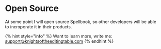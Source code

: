 # Open Source

At some point I will open source Spellbook, so other developers will be able to incroporate it in their products.

{% hint style="info" %}
Want to learn more, write me:  
[support@knightsoftheeditingtable.com](mailto:support@knightsoftheeditingtable.com)
{% endhint %}

